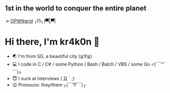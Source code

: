 ## 1st in the world to conquer the entire planet
-> [OPWNgrid](https://opwngrid.xyz/leaderboard) ┌П┐(▀̿Ĺ̯▀̿)

# Hi there, I'm kr4k0n 👋

- :earth_asia: I'm from SG, a beautiful city  (≧∇≦)
- :computer: I code in C / C# / some Python / Bash / Batch / VBS / some Go  <(￣︶￣)>
- :innocent: I suck at interviews  (´Д｀;)
- :wink: Pronouns: they/them  ╮(￣▽￣)╭
